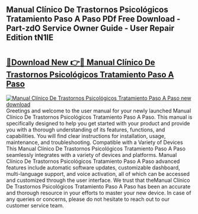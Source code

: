 ## Manual Clínico De Trastornos Psicológicos Tratamiento Paso A Paso PDf Free Download - Part-zdO Service Owner Guide - User Repair Edition tN1lE

# <h2><a href="http://cf17797.oget.top/?id=Manual+Cl%c3%adnico+De+Trastornos+Psicol%c3%b3gicos+Tratamiento+Paso+A+Paso">🔗Download New 👉🔴 Manual Clínico De Trastornos Psicológicos Tratamiento Paso A Paso</a></h2>

[![Manual Clínico De Trastornos Psicológicos Tratamiento Paso A Paso new download](https://i.imgur.com/5g1atiW.png)](http://cf17797.oget.top/?id=Manual+Cl%c3%adnico+De+Trastornos+Psicol%c3%b3gicos+Tratamiento+Paso+A+Paso)
Greetings and welcome to the user manual for your newly launched Manual Clínico De Trastornos Psicológicos Tratamiento Paso A Paso. This manual is specifically designed to help you get started with your product and provide you with a thorough understanding of its features, functions, and capabilities. You will find clear instructions for installation, usage, maintenance, and troubleshooting. Compatible with a Variety of Devices This Manual Clínico De Trastornos Psicológicos Tratamiento Paso A Paso seamlessly integrates with a variety of devices and platforms. Manual Clínico De Trastornos Psicológicos Tratamiento Paso A Paso advanced features include automatic software updates, customizable dashboard, multi-language support, and voice activation, all of which can be accessed and customized through the user interface. We trust that theManual Clínico De Trastornos Psicológicos Tratamiento Paso A Paso has been an accurate and thorough resource in your efforts to master your new device. In case of any queries or concerns, please do not hesitate to reach out to our customer service team.
